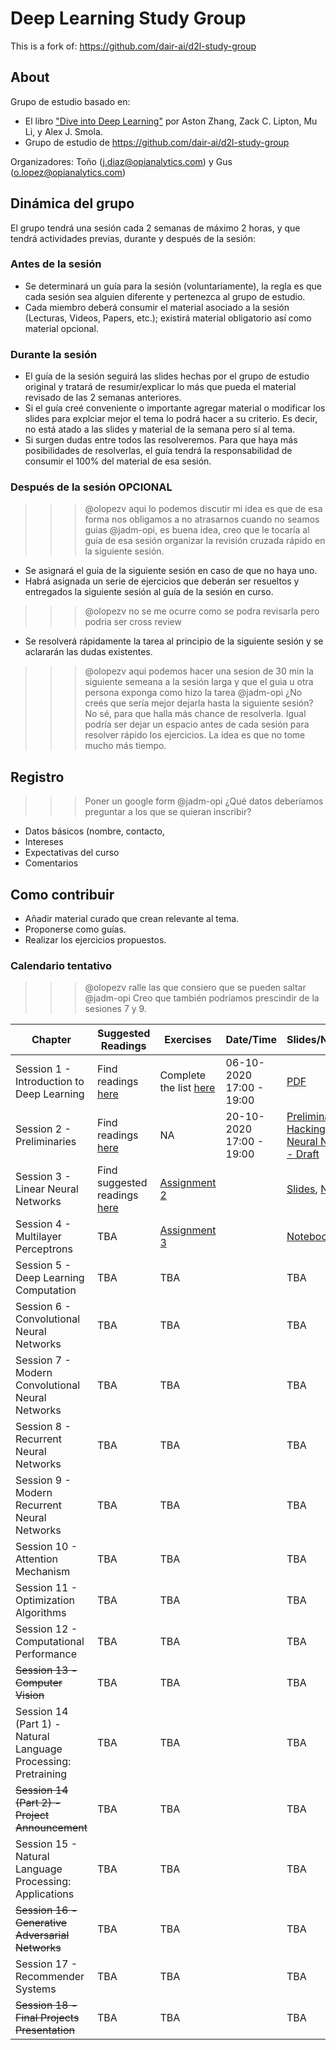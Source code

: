 # Deep Learning Study Group
This is a fork of: https://github.com/dair-ai/d2l-study-group
## About
Grupo de estudio basado en: 
- El libro ["Dive into Deep Learning"](https://d2l.ai/index.html) por Aston Zhang, Zack C. Lipton, Mu Li, y Alex J. Smola.
- Grupo de estudio de https://github.com/dair-ai/d2l-study-group

Organizadores: Toño (j.diaz@opianalytics.com) y Gus (o.lopez@opianalytics.com)

## Dinámica del grupo
El grupo tendrá una sesión cada 2 semanas de máximo 2 horas, y que tendrá actividades previas, durante y después de la sesión:

### Antes de la sesión
- Se determinará un guía para la sesión (voluntariamente), la regla es que cada sesión sea alguien diferente y pertenezca al grupo de estudio. 
- Cada miembro deberá consumir el material asociado a la sesión (Lecturas, Videos, Papers, etc.); existirá material obligatorio así como material opcional.

### Durante la sesión
- El guía de la sesión seguirá las slides hechas por el grupo de estudio original y tratará de resumir/explicar lo más que pueda el material revisado de las 2 semanas anteriores.
- Si el guía creé conveniente o importante agregar material o modificar los slides para explciar mejor el tema lo podrá hacer a su criterio. Es decir, no está atado a las slides y material de la semana pero sí al tema.
- Si surgen dudas entre todos las resolveremos. Para que haya más posibilidades de resolverlas, el guía tendrá la responsabilidad de consumir el 100% del material de esa sesión.

### Después de la sesión  **OPCIONAL** 
>>> @olopezv aqui lo podemos discutir mi idea es que de esa forma nos obligamos a no atrasarnos cuando no seamos guias
>>> @jadm-opi, es buena idea, creo que le tocaría al guía de esa sesión organizar la revisión cruzada rápido en la siguiente sesión.
- Se asignará el guia de la siguiente sesión en caso de que no haya uno.
- Habrá asignada un serie de ejercicios que deberán ser resueltos y entregados la siguiente sesión al guía de la sesión en curso. 
>>> @olopezv no se me ocurre como se podra revisarla pero podria ser cross review
- Se resolverá rápidamente la tarea al principio de la siguiente sesión y se aclararán las dudas existentes.
>>> @olopezv aqui podemos hacer una sesion de 30 min la siguiente semeana a la sesión larga y que el guia u otra persona exponga como hizo la tarea
>>> @jadm-opi ¿No creés que sería mejor dejarla hasta la siguiente sesión? No sé, para que halla más chance de resolverla. Igual podría ser dejar un espacio antes de cada sesión para resolver rápido los ejercicios. La idea es que no tome mucho más tiempo.

## Registro
>>> Poner un google form
>>> @jadm-opi ¿Qué datos deberíamos preguntar a los que se quieran inscribir?
- Datos básicos (nombre, contacto,
- Intereses
- Expectativas del curso
- Comentarios

## Como contribuir 
- Añadir material curado que crean relevante al tema.
- Proponerse como guías.
- Realizar los ejercicios propuestos.

### Calendario tentativo
>>> @olopezv ralle las que consiero que se pueden saltar
>>> @jadm-opi Creo que también podríamos prescindir de la sesiones 7 y 9.


| Chapter                                                        | Suggested Readings                                                                                            | Exercises                                                                                                | Date/Time                | Slides/Notebook                                                                                                                                                                                                                           | Recording                                              |
| -------------------------------------------------------------- | ------------------------------------------------------------------------------------------------------------- | -------------------------------------------------------------------------------------------------------- | ------------------------ | ----------------------------------------------------------------------------------------------------------------------------------------------------------------------------------------------------------------------------------------- | ------------------------------------------------------ |
| Session 1 - Introduction to Deep Learning                      | Find readings [here](https://github.com/dair-ai/d2l-study-group/blob/master/readings/section-01.md)           | Complete the list [here](https://github.com/dair-ai/d2l-study-group/blob/master/exercises/section-01.md) | 06-10-2020 17:00 - 19:00 | [PDF](https://github.com/dair-ai/d2l-study-group/blob/master/slides/Session%201%20-%20Introduction%20to%20Deep%20Learning%20-%20Dive%20into%20Deep%20Learning%20Study%20Group.pdf)                                                        | [YouTube](https://www.youtube.com/watch?v=xS3_b0BsSes) |
| Session 2 - Preliminaries                                      | Find readings [here](https://github.com/dair-ai/d2l-study-group/blob/master/readings/section-02.md)           | NA                                                                                                       | 20-10-2020 17:00 - 19:00 | [Preliminaries](https://colab.research.google.com/drive/1a_1pTRPToTXMuLDxzEbdsGTws_AXOY4U?usp=sharing), [Hacking Guide to Neural Networks - Draft](https://colab.research.google.com/drive/1m0lNJ9n8LUXHHU4pOLrZZjSMjoeRKCrN?usp=sharing) | [YouTube](https://youtu.be/RyNM1PdgFUQ)                |
| Session 3 - Linear Neural Networks                             | Find suggested readings [here](https://github.com/dair-ai/d2l-study-group/blob/master/readings/section-03.md) | [Assignment 2](https://github.com/dair-ai/d2l-study-group/blob/master/exercises/section-03.md)           |                          | [Slides](https://github.com/dair-ai/d2l-study-group/blob/master/slides/Session%203%20-%20Linear%20Neural%20Networks.pdf), [Notebook](https://colab.research.google.com/drive/1tqdWN073CUxk-Fikcg42ATnjYr3kxfCR?usp=sharing)               | [YouTube](https://youtu.be/OFo85Zq3taU)                |
| Session 4 - Multilayer Perceptrons                             | TBA                                                                                                           | [Assignment 3](https://github.com/dair-ai/d2l-study-group/blob/master/exercises/section-04.md)           |                          | [Notebook](https://colab.research.google.com/drive/1ybr2gkjePOIm4rNQDUL-jpGq4bplHr1N?usp=sharing), [Slides](https://github.com/dair-ai/d2l-study-group/blob/master/slides/Section%204%20-%20Multilayer%20perceptrons.pdf)                 | [YouTube](https://youtu.be/ABWUlfMpDt8)                |
| Session 5 - Deep Learning Computation                          | TBA                                                                                                           | TBA                                                                                                      |                          | TBA                                                                                                                                                                                                                                       | TBA                                                    |
| Session 6 - Convolutional Neural Networks                      | TBA                                                                                                           | TBA                                                                                                      |                          | TBA                                                                                                                                                                                                                                       | TBA                                                    |
| Session 7 - Modern Convolutional Neural Networks               | TBA                                                                                                           | TBA                                                                                                      |                          | TBA                                                                                                                                                                                                                                       | TBA                                                    |
| Session 8 - Recurrent Neural Networks                          | TBA                                                                                                           | TBA                                                                                                      |                          | TBA                                                                                                                                                                                                                                       | TBA                                                    |
| Session 9 - Modern Recurrent Neural Networks                   | TBA                                                                                                           | TBA                                                                                                      |                          | TBA                                                                                                                                                                                                                                       | TBA                                                    |
| Session 10 - Attention Mechanism                               | TBA                                                                                                           | TBA                                                                                                      |                          | TBA                                                                                                                                                                                                                                       | TBA                                                    |
| Session 11 - Optimization Algorithms                           | TBA                                                                                                           | TBA                                                                                                      |                          | TBA                                                                                                                                                                                                                                       | TBA                                                    |
| Session 12 - Computational Performance                         | TBA                                                                                                           | TBA                                                                                                      |                          | TBA                                                                                                                                                                                                                                       | TBA                                                    |
| ~~Session 13 - Computer Vision~~                               | TBA                                                                                                           | TBA                                                                                                      |                          | TBA                                                                                                                                                                                                                                       | TBA                                                    |
| Session 14 (Part 1) - Natural Language Processing: Pretraining | TBA                                                                                                           | TBA                                                                                                      |                          | TBA                                                                                                                                                                                                                                       | TBA                                                    |
| ~~Session 14 (Part 2) - Project Announcement~~                 | TBA                                                                                                           | TBA                                                                                                      |                          | TBA                                                                                                                                                                                                                                       | TBA                                                    |
| Session 15 - Natural Language Processing: Applications         | TBA                                                                                                           | TBA                                                                                                      |                          | TBA                                                                                                                                                                                                                                       | TBA                                                    |
| ~~Session 16 - Generative Adversarial Networks~~               | TBA                                                                                                           | TBA                                                                                                      |                          | TBA                                                                                                                                                                                                                                       | TBA                                                    |
| Session 17 - Recommender Systems                               | TBA                                                                                                           | TBA                                                                                                      |                          | TBA                                                                                                                                                                                                                                       | TBA                                                    |
| ~~Session 18 - Final Projects Presentation~~                   | TBA                                                                                                           | TBA                                                                                                      |                          | TBA                                                                                                                                                                                                                                       | TBA                                                    |





